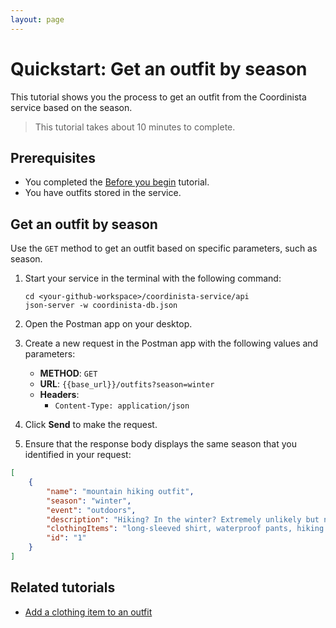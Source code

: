 ```yaml
---
layout: page
---
```


# Quickstart: Get an outfit by season

This tutorial shows you the process to get an outfit from the Coordinista service based on the season.
> This tutorial takes about 10 minutes to complete.

## Prerequisites

* You completed the [Before you begin](before-you-begin.md) tutorial.
* You have outfits stored in the service.

## Get an outfit by season

Use the `GET` method to get an outfit based on specific parameters, such as season.

1. Start your service in the terminal with the following command:

    ```shell
    cd <your-github-workspace>/coordinista-service/api
    json-server -w coordinista-db.json
    ```

2. Open the Postman app on your desktop.
3. Create a new request in the Postman app with the following values and parameters:
    * **METHOD**: `GET`
    * **URL**: `{{base_url}}/outfits?season=winter`
    * **Headers**:
        * `Content-Type: application/json`

4. Click **Send** to make the request.
5. Ensure that the response body displays the same season that you identified in your request:

```json
[
    {
        "name": "mountain hiking outfit",
        "season": "winter",
        "event": "outdoors",
        "description": "Hiking? In the winter? Extremely unlikely but not impossible.",
        "clothingItems": "long-sleeved shirt, waterproof pants, hiking boots, beanie, backpack",
        "id": "1"
    }
]
```

## Related tutorials

* [Add a clothing item to an outfit](clothing-add-a-new-clothing-item.md)
